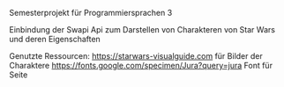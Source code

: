 Semesterprojekt für Programmiersprachen 3 

Einbindung der Swapi Api zum Darstellen von Charakteren von Star Wars und deren Eigenschaften 

Genutzte Ressourcen:
https://starwars-visualguide.com für Bilder der Charaktere
https://fonts.google.com/specimen/Jura?query=jura Font für Seite
